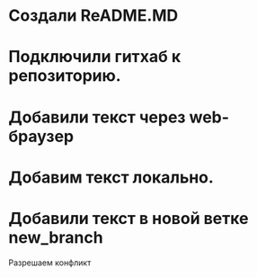 ﻿# Создали ReADME.MD
# Подключили гитхаб к репозиторию.
# Добавили текст через web-браузер
# Добавим текст локально.
# Добавили текст в новой ветке new_branch
Разрешаем конфликт
